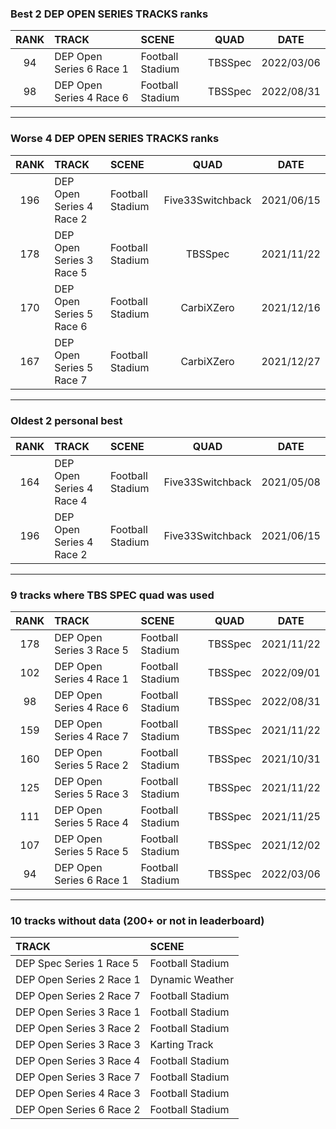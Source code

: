 ### Best 2 DEP OPEN SERIES TRACKS ranks
|RANK|TRACK|SCENE|QUAD|DATE|
|:---:|:---|:---|:---:|:---:|
|94|DEP Open Series 6 Race 1|Football Stadium|TBSSpec|2022/03/06|
|98|DEP Open Series 4 Race 6|Football Stadium|TBSSpec|2022/08/31|
---
### Worse 4 DEP OPEN SERIES TRACKS ranks
|RANK|TRACK|SCENE|QUAD|DATE|
|:---:|:---|:---|:---:|:---:|
|196|DEP Open Series 4 Race 2|Football Stadium|Five33Switchback|2021/06/15|
|178|DEP Open Series 3 Race 5|Football Stadium|TBSSpec|2021/11/22|
|170|DEP Open Series 5 Race 6|Football Stadium|CarbiXZero|2021/12/16|
|167|DEP Open Series 5 Race 7|Football Stadium|CarbiXZero|2021/12/27|
---
### Oldest 2 personal best
|RANK|TRACK|SCENE|QUAD|DATE|
|:---:|:---|:---|:---:|:---:|
|164|DEP Open Series 4 Race 4|Football Stadium|Five33Switchback|2021/05/08|
|196|DEP Open Series 4 Race 2|Football Stadium|Five33Switchback|2021/06/15|
---
### 9 tracks where TBS SPEC quad was used
|RANK|TRACK|SCENE|QUAD|DATE|
|:---:|:---|:---|:---:|:---:|
|178|DEP Open Series 3 Race 5|Football Stadium|TBSSpec|2021/11/22|
|102|DEP Open Series 4 Race 1|Football Stadium|TBSSpec|2022/09/01|
|98|DEP Open Series 4 Race 6|Football Stadium|TBSSpec|2022/08/31|
|159|DEP Open Series 4 Race 7|Football Stadium|TBSSpec|2021/11/22|
|160|DEP Open Series 5 Race 2|Football Stadium|TBSSpec|2021/10/31|
|125|DEP Open Series 5 Race 3|Football Stadium|TBSSpec|2021/11/22|
|111|DEP Open Series 5 Race 4|Football Stadium|TBSSpec|2021/11/25|
|107|DEP Open Series 5 Race 5|Football Stadium|TBSSpec|2021/12/02|
|94|DEP Open Series 6 Race 1|Football Stadium|TBSSpec|2022/03/06|
---
### 10 tracks without data (200+ or not in leaderboard)
|TRACK|SCENE|
|:---|:---|
|DEP Spec Series 1 Race 5|Football Stadium|
|DEP Open Series 2 Race 1|Dynamic Weather|
|DEP Open Series 2 Race 7|Football Stadium|
|DEP Open Series 3 Race 1|Football Stadium|
|DEP Open Series 3 Race 2|Football Stadium|
|DEP Open Series 3 Race 3|Karting Track|
|DEP Open Series 3 Race 4|Football Stadium|
|DEP Open Series 3 Race 7|Football Stadium|
|DEP Open Series 4 Race 3|Football Stadium|
|DEP Open Series 6 Race 2|Football Stadium|
